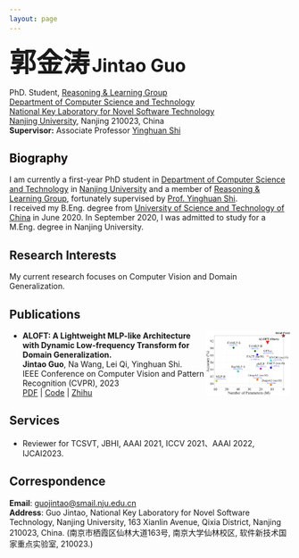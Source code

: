```yaml
---
layout: page
---
```




<font face="kai" size=7><b>郭金涛</b></font>   <font size=6><b>Jintao Guo</b></font> 

PhD. Student, [Reasoning & Learning Group](https://cs.nju.edu.cn/rl/index.htm) \
[Department of Computer Science and Technology](https://cs.nju.edu.cn/main.htm) \
[National Key Laboratory for Novel Software Technology](http://keysoftlab.nju.edu.cn/) \
[Nanjing University](https://www.nju.edu.cn/), Nanjing 210023, China \
**Supervisor:** Associate Professor [Yinghuan Shi](https://cs.nju.edu.cn/shiyh/index.htm) 

<!-- [Email](guojintao@smail.nju.edu.cn) | [Google Scholar](https://scholar.google.com/citations?user=K4lrdKc_YLUC) | [Github](https://github.com/lingeringlight) -->


## <font color="b"><b>Biography</b></font>
I am currently a first-year PhD student in [Department of Computer Science and Technology](https://cs.nju.edu.cn/main.htm) in [Nanjing University](https://www.nju.edu.cn/) and a member of [Reasoning & Learning Group](https://cs.nju.edu.cn/rl/index.htm), fortunately supervised by [Prof. Yinghuan Shi](https://cs.nju.edu.cn/shiyh/index.htm). \
I received my B.Eng. degree from [University of Science and Technology of China](https://www.ustc.edu.cn/) in June 2020. In September 2020, I was admitted to study for a M.Eng. degree in Nanjing University.

<div style="line-height: 0px"> </div>

## Research Interests
My current research focuses on Computer Vision and Domain Generalization.

## Publications

<img align="right" src="./ALOFT.jpg" width = "30%"/>

+ **ALOFT: A Lightweight MLP-like Architecture with Dynamic Low-frequency Transform for Domain Generalization.**  \
**Jintao Guo**, Na Wang, Lei Qi, Yinghuan Shi. \
IEEE Conference on Computer Vision and Pattern Recognition (CVPR), 2023 \
[PDF](https://arxiv.org/abs/2303.11674) | [Code](https://github.com/lingeringlight/ALOFT/) | [Zhihu](https://zhuanlan.zhihu.com/p/624598279)


## Services
+ Reviewer for TCSVT, JBHI, AAAI 2021, ICCV 2021、AAAI 2022, IJCAI2023.

## Correspondence

**Email**: guojintao@smail.nju.edu.cn \
**Address**: Guo Jintao, National Key Laboratory for Novel Software Technology, Nanjing University, 163 Xianlin Avenue, Qixia District, Nanjing 210023, China. (南京市栖霞区仙林大道163号, 南京大学仙林校区, 软件新技术国家重点实验室, 210023.)
